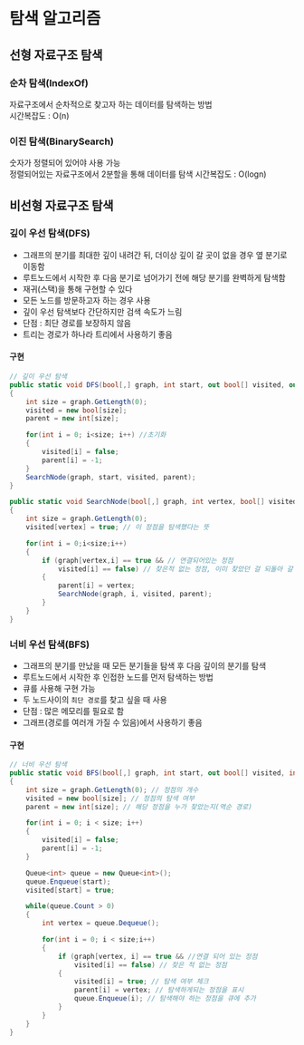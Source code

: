 # 탐색 알고리즘

## 선형 자료구조 탐색

### 순차 탐색(IndexOf)
자료구조에서 순차적으로 찾고자 하는 데이터를 탐색하는 방법   
시간복잡도 : O(n)

### 이진 탐색(BinarySearch)
숫자가 정렬되어 있어야 사용 가능   
정렬되어있는 자료구조에서 2분할을 통해 데이터를 탐색
시간복잡도 : O(logn)

## 비선형 자료구조 탐색
<!--[깊이 우선과 너비 우선](https://devuna.tistory.com/32)-->

### 깊이 우선 탐색(DFS)

- 그래프의 분기를 최대한 깊이 내려간 뒤, 더이상 깊이 갈 곳이 없을 경우 옆 분기로 이동함
- 루트노드에서 시작한 후 다음 분기로 넘어가기 전에 해당 분기를 완벽하게 탐색함
- 재귀(스택)을 통해 구현할 수 있다
- 모든 노드를 방문하고자 하는 경우 사용
- 깊이 우선 탐색보다 간단하지만 검색 속도가 느림
- 단점 : 최단 경로를 보장하지 않음
- 트리는 경로가 하나라 트리에서 사용하기 좋음


#### 구현

```c#
// 깊이 우선 탐색
public static void DFS(bool[,] graph, int start, out bool[] visited, out int[] parent)
{
    int size = graph.GetLength(0);
    visited = new bool[size];
    parent = new int[size];

    for(int i = 0; i<size; i++) //초기화
    {
        visited[i] = false;
        parent[i] = -1;
    }
    SearchNode(graph, start, visited, parent);
}

public static void SearchNode(bool[,] graph, int vertex, bool[] visited, int[] parent)
{
    int size = graph.GetLength(0);
    visited[vertex] = true; // 이 정점을 탐색했다는 뜻

    for(int i = 0;i<size;i++)
    {
        if (graph[vertex,i] == true && // 연결되어있는 정점
            visited[i] == false) // 찾은적 없는 정점, 이미 찾았던 걸 되돌아 갈 필요는 없음
        {
            parent[i] = vertex;
            SearchNode(graph, i, visited, parent);
        }
    }
}
```


### 너비 우선 탐색(BFS)
- 그래프의 분기를 만났을 때 모든 분기들을 탐색 후 다음 깊이의 분기를 탐색
- 루트노드에서 시작한 후 인접한 노드를 먼저 탐색하는 방법
- 큐를 사용해 구현 가능
- 두 노드사이의 `최단 경로`를 찾고 싶을 때 사용
- 단점 : 많은 메모리를 필요로 함
- 그래프(경로를 여러개 가질 수 있음)에서 사용하기 좋음
#### 구현
```c#
// 너비 우선 탐색
public static void BFS(bool[,] graph, int start, out bool[] visited, int[] parent)
{
    int size = graph.GetLength(0); // 정점의 개수
    visited = new bool[size]; // 정점의 탐색 여부
    parent = new int[size]; // 해당 정점을 누가 찾았는지(역순 경로)

    for(int i = 0; i < size; i++)
    {
        visited[i] = false;
        parent[i] = -1;
    }

    Queue<int> queue = new Queue<int>();
    queue.Enqueue(start);
    visited[start] = true;

    while(queue.Count > 0)
    {
        int vertex = queue.Dequeue();

        for(int i = 0; i < size;i++)
        {
            if (graph[vertex, i] == true && //연결 되어 있는 정점
                visited[i] == false) // 찾은 적 없는 정점
            {
                visited[i] = true; // 탐색 여부 체크
                parent[i] = vertex; // 탐색하게되는 정점을 표시
                queue.Enqueue(i); // 탐색해야 하는 정점을 큐에 추가
            }
        }
    }
}
```
